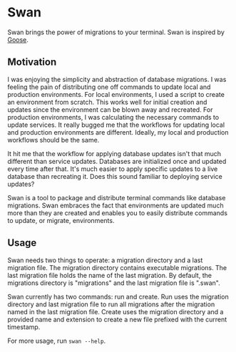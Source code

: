 # Swan

Swan brings the power of migrations to your terminal. Swan is inspired by [Goose](https://bitbucket.org/liamstask/goose).

## Motivation

I was enjoying the simplicity and abstraction of database migrations. I was feeling the pain of distributing one off commands to update local and production environments. For local environments, I used a script to create an environment from scratch. This works well for initial creation and updates since the environment can be blown away and recreated. For production environments, I was calculating the necessary commands to update services. It really bugged me that the workflows for updating local and production environments are different. Ideally, my local and production workflows should be the same.

It hit me that the workflow for applying database updates isn't that much different than service updates. Databases are initialized once and updated every time after that. It's much easier to apply specific updates to a live database than recreating it. Does this sound familiar to deploying service updates?

Swan is a tool to package and distribute terminal commands like database migrations. Swan embraces the fact that environments are updated much more than they are created and enables you to easily distribute commands to update, or migrate, environments.

## Usage

Swan needs two things to operate: a migration directory and a last migration file. The migration directory contains executable migrations. The last migration file holds the name of the last migration. By default, the migrations directory is "migrations" and the last migration file is ".swan".

Swan currently has two commands: run and create. Run uses the migration directory and last migration file to run all migrations after the migration named in the last migration file. Create uses the migration directory and a provided name and extension to create a new file prefixed with the current timestamp.

For more usage, run `swan --help`.